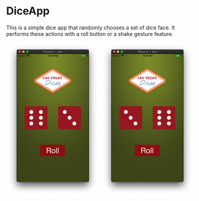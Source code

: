 # DiceApp
This is a simple dice app that randomly chooses a set of dice face. It performs these actions with a roll button or a shake gesture feature.

<img src = "https://github.com/AnhquanNguyenn/DiceApp/blob/master/Diceeeeeee/Files/Screen%20Shot%202019-09-09%20at%2011.10.02%20PM.jpg" width="250">

<img src = "https://github.com/AnhquanNguyenn/DiceApp/blob/master/Diceeeeeee/Files/Screen%20Shot%202019-09-09%20at%2011.10.14%20PM.jpg" width="250">
